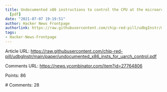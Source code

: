 ```yaml
---
title: Undocumented x86 instructions to control the CPU at the microarchitecture level
  [pdf]
date: "2021-07-07 19:19:51"
author: Hacker News Frontpage
authorlink: https://raw.githubusercontent.com/chip-red-pill/udbgInstr/main/paper/undocumented_x86_insts_for_uarch_control.pdf
tags:
- Hacker-News-Frontpage
---
```


<p>Article URL: <a href="https://raw.githubusercontent.com/chip-red-pill/udbgInstr/main/paper/undocumented_x86_insts_for_uarch_control.pdf">https://raw.githubusercontent.com/chip-red-pill/udbgInstr/main/paper/undocumented_x86_insts_for_uarch_control.pdf</a></p>
<p>Comments URL: <a href="https://news.ycombinator.com/item?id=27764806">https://news.ycombinator.com/item?id=27764806</a></p>
<p>Points: 86</p>
<p># Comments: 28</p>
